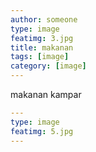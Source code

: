 ```yaml
---
author: someone
type: image
featimg: 3.jpg
title: makanan
tags: [image]
category: [image]
---
```

makanan kampar

```yml
---
type: image
featimg: 5.jpg
---
```
